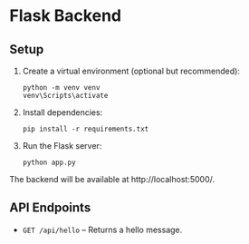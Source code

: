 # Flask Backend

## Setup

1. Create a virtual environment (optional but recommended):
   ```
   python -m venv venv
   venv\Scripts\activate
   ```
2. Install dependencies:
   ```
   pip install -r requirements.txt
   ```
3. Run the Flask server:
   ```
   python app.py
   ```

The backend will be available at http://localhost:5000/.

## API Endpoints
- `GET /api/hello` – Returns a hello message.